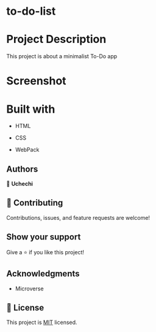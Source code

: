 # to-do-list

# Project Description
This project is about a minimalist To-Do app

# Screenshot



# Built with

- HTML

- CSS

- WebPack

## Authors

👤 **Uchechi**

## 🤝 Contributing

Contributions, issues, and feature requests are welcome!

## Show your support

Give a ⭐️ if you like this project!

## Acknowledgments

- Microverse

## 📝 License

This project is [MIT](...) licensed.
